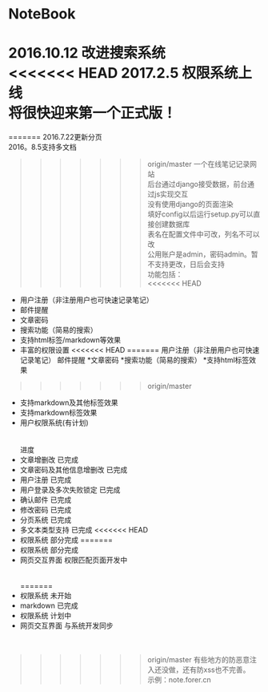 # NoteBook<br>
2016.10.12 改进搜索系统<br>
<<<<<<< HEAD
2017.2.5 权限系统上线<br>
将很快迎来第一个正式版！<br>
=======
=======
2016.7.22更新分页<br>
2016。8.5支持多文档<br>
>>>>>>> origin/master
一个在线笔记记录网站<br>
后台通过django接受数据，前台通过js实现交互<br>
没有使用django的页面渲染<br>
填好config以后运行setup.py可以直接创建数据库<br>
表名在配置文件中可改，列名不可以改<br>
公用账户是admin，密码admin。暂不支持更改，日后会支持<br>
功能包括：<br>
<<<<<<< HEAD
* 用户注册（非注册用户也可快速记录笔记）
* 邮件提醒
* 文章密码
* 搜索功能（简易的搜索）
* 支持html标签/markdown等效果
* 丰富的权限设置
<<<<<<< HEAD
=======
用户注册（非注册用户也可快速记录笔记）
邮件提醒
*文章密码
*搜索功能（简易的搜索）
*支持html标签效果
>>>>>>> origin/master
* 支持markdown及其他标签效果
* 支持markdown标签效果
* 用户权限系统(有计划)<br><br><br>
进度
* 文章增删改 已完成
* 文章密码及其他信息增删改 已完成
* 用户注册 已完成
* 用户登录及多次失败锁定 已完成
* 确认邮件 已完成
* 修改密码 已完成
* 分页系统 已完成
* 多文本类型支持 已完成
<<<<<<< HEAD
* 权限系统 部分完成
=======
* 权限系统 部分完成
* 网页交互界面 权限匹配页面开发中<br><br><br>
=======
* 权限系统 未开始
* markdown 已完成
* 权限系统 计划中
* 网页交互界面 与系统开发同步<br><br><br>
>>>>>>> origin/master
有些地方的防恶意注入还没做，还有防xss也不完善。<br>
示例：note.forer.cn<br>
